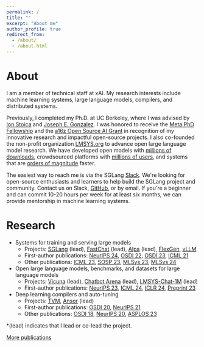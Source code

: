 ```yaml
---
permalink: /
title: ""
excerpt: "About me"
author_profile: true
redirect_from: 
  - /about/
  - /about.html
---
```


# About
I am a member of technical staff at xAI. My research interests include machine learning systems, large language models, compilers, and distributed systems.

Previously, I completed my Ph.D. at UC Berkeley, where I was advised by [Ion Stoica](https://people.eecs.berkeley.edu/~istoica/) and [Joseph E. Gonzalez](https://people.eecs.berkeley.edu/~jegonzal/).
I was honored to receive the [Meta PhD Fellowship](https://research.facebook.com/fellows/zheng-lianmin/) and the [a16z Open Source AI Grant](https://a16z.com/announcing-our-latest-open-source-ai-grants/) in recognition of my innovative research and impactful open-source projects. I also co-founded the non-profit organization [LMSYS.org](https://lmsys.org/) to advance open large language model research. We have developed open models with <u>millions of downloads</u>, crowdsourced platforms with <u>millions of users</u>, and systems that are <u>orders of magnitude</u> faster.

The easiest way to reach me is via the SGLang [Slack](https://join.slack.com/t/sgl-fru7574/shared_invite/zt-2ngly9muu-t37XiH87qvD~6rVBTkTEHw). We're looking for open-source enthusiasts and learners to help build the SGLang project and community. Contact us on Slack, [GitHub](https://github.com/sgl-project/sglang/tree/main), or by email. If you're a beginner and can commit 10-20 hours per week for at least six months, we can provide mentorship in machine learning systems.

# Research
- Systems for training and serving large models
   - Projects: [SGLang](https://github.com/sgl-project/sglang/tree/main) (lead), [FastChat](https://github.com/lm-sys/FastChat) (lead), [Alpa](https://github.com/alpa-projects/alpa) (lead), [FlexGen](https://github.com/FMInference/FlexGen), [vLLM](https://github.com/vllm-project/vllm)
   - First-author publications: [NeurIPS 24](https://arxiv.org/abs/2312.07104), [OSDI 22](https://arxiv.org/abs/2201.12023), [OSDI 23](https://arxiv.org/abs/2302.11665), [ICML 21](https://arxiv.org/abs/2104.14129)
   - Other publications: [ICML 23](https://arxiv.org/abs/2303.06865), [SOSP 23](https://arxiv.org/abs/2309.06180), [MLSys 23](https://arxiv.org/abs/2211.05322), [MLSys 24](https://arxiv.org/abs/2311.03285)
- Open large language models, benchmarks, and datasets for large language models
   - Projects: [Vicuna](https://lmsys.org/blog/2023-03-30-vicuna/) (lead), [Chatbot Arena](https://chat.lmsys.org/) (lead), [LMSYS-Chat-1M](https://huggingface.co/datasets/lmsys/lmsys-chat-1m) (lead)
   - First-author publications: [NeurIPS 23](https://arxiv.org/abs/2306.05685), [ICML 24](https://arxiv.org/abs/2403.04132), [ICLR 24](https://arxiv.org/abs/2309.11998), [Preprint 23](https://arxiv.org/abs/2311.04850)
- Deep learning compilers and auto-tuning
   - Projects: [TVM](https://tvm.apache.org/), [Ansor](https://tvm.apache.org/docs/how_to/tune_with_autoscheduler/index.html) (lead)
   - First-author publications: [OSDI 20](https://arxiv.org/abs/2006.06762), [NeurIPS 21](https://datasets-benchmarks-proceedings.neurips.cc/paper/2021/hash/a684eceee76fc522773286a895bc8436-Abstract-round1.html)
   - Other publications: [OSDI 18](https://arxiv.org/abs/1802.04799), [NeurIPS 20](https://arxiv.org/pdf/1805.08166.pdf), [ASPLOS 23](https://arxiv.org/abs/2207.04296)

\*(lead) indicates that I lead or co-lead the project.

[More publications](https://lmzheng.net/publications/)
